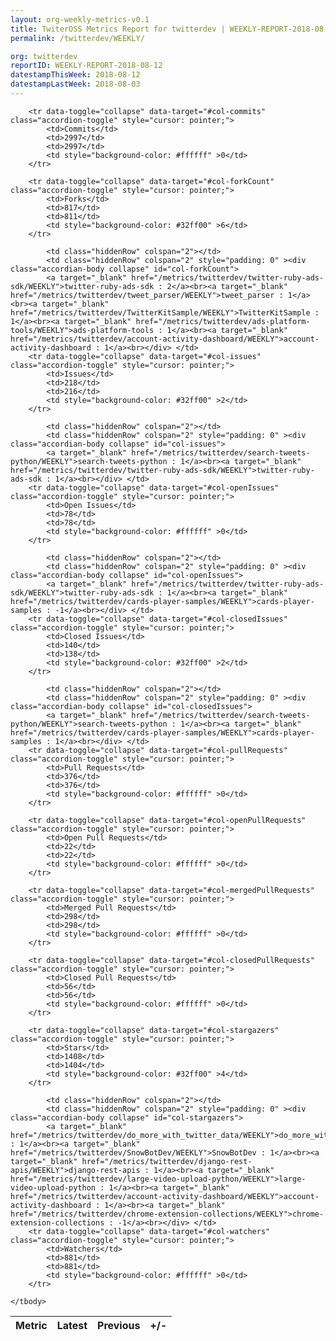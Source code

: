 ```yaml
---
layout: org-weekly-metrics-v0.1
title: TwiterOSS Metrics Report for twitterdev | WEEKLY-REPORT-2018-08-12
permalink: /twitterdev/WEEKLY/

org: twitterdev
reportID: WEEKLY-REPORT-2018-08-12
datestampThisWeek: 2018-08-12
datestampLastWeek: 2018-08-03
---
```



<table class="table table-condensed" style="border-collapse:collapse;">
    <thead>
    <tr>
        <th>Metric</th>
        <th>Latest</th>
        <th>Previous</th>
        <th>+/-</th>
    </tr>
    </thead>
    <tbody>

        <tr data-toggle="collapse" data-target="#col-commits" class="accordion-toggle" style="cursor: pointer;">
            <td>Commits</td>
            <td>2997</td>
            <td>2997</td>
            <td style="background-color: #ffffff" >0</td>
        </tr>
        
        <tr data-toggle="collapse" data-target="#col-forkCount" class="accordion-toggle" style="cursor: pointer;">
            <td>Forks</td>
            <td>817</td>
            <td>811</td>
            <td style="background-color: #32ff00" >6</td>
        </tr>
        
            <td class="hiddenRow" colspan="2"></td>
            <td class="hiddenRow" colspan="2" style="padding: 0" ><div class="accordian-body collapse" id="col-forkCount">
            <a target="_blank" href="/metrics/twitterdev/twitter-ruby-ads-sdk/WEEKLY">twitter-ruby-ads-sdk : 2</a><br><a target="_blank" href="/metrics/twitterdev/tweet_parser/WEEKLY">tweet_parser : 1</a><br><a target="_blank" href="/metrics/twitterdev/TwitterKitSample/WEEKLY">TwitterKitSample : 1</a><br><a target="_blank" href="/metrics/twitterdev/ads-platform-tools/WEEKLY">ads-platform-tools : 1</a><br><a target="_blank" href="/metrics/twitterdev/account-activity-dashboard/WEEKLY">account-activity-dashboard : 1</a><br></div> </td>
        <tr data-toggle="collapse" data-target="#col-issues" class="accordion-toggle" style="cursor: pointer;">
            <td>Issues</td>
            <td>218</td>
            <td>216</td>
            <td style="background-color: #32ff00" >2</td>
        </tr>
        
            <td class="hiddenRow" colspan="2"></td>
            <td class="hiddenRow" colspan="2" style="padding: 0" ><div class="accordian-body collapse" id="col-issues">
            <a target="_blank" href="/metrics/twitterdev/search-tweets-python/WEEKLY">search-tweets-python : 1</a><br><a target="_blank" href="/metrics/twitterdev/twitter-ruby-ads-sdk/WEEKLY">twitter-ruby-ads-sdk : 1</a><br></div> </td>
        <tr data-toggle="collapse" data-target="#col-openIssues" class="accordion-toggle" style="cursor: pointer;">
            <td>Open Issues</td>
            <td>78</td>
            <td>78</td>
            <td style="background-color: #ffffff" >0</td>
        </tr>
        
            <td class="hiddenRow" colspan="2"></td>
            <td class="hiddenRow" colspan="2" style="padding: 0" ><div class="accordian-body collapse" id="col-openIssues">
            <a target="_blank" href="/metrics/twitterdev/twitter-ruby-ads-sdk/WEEKLY">twitter-ruby-ads-sdk : 1</a><br><a target="_blank" href="/metrics/twitterdev/cards-player-samples/WEEKLY">cards-player-samples : -1</a><br></div> </td>
        <tr data-toggle="collapse" data-target="#col-closedIssues" class="accordion-toggle" style="cursor: pointer;">
            <td>Closed Issues</td>
            <td>140</td>
            <td>138</td>
            <td style="background-color: #32ff00" >2</td>
        </tr>
        
            <td class="hiddenRow" colspan="2"></td>
            <td class="hiddenRow" colspan="2" style="padding: 0" ><div class="accordian-body collapse" id="col-closedIssues">
            <a target="_blank" href="/metrics/twitterdev/search-tweets-python/WEEKLY">search-tweets-python : 1</a><br><a target="_blank" href="/metrics/twitterdev/cards-player-samples/WEEKLY">cards-player-samples : 1</a><br></div> </td>
        <tr data-toggle="collapse" data-target="#col-pullRequests" class="accordion-toggle" style="cursor: pointer;">
            <td>Pull Requests</td>
            <td>376</td>
            <td>376</td>
            <td style="background-color: #ffffff" >0</td>
        </tr>
        
        <tr data-toggle="collapse" data-target="#col-openPullRequests" class="accordion-toggle" style="cursor: pointer;">
            <td>Open Pull Requests</td>
            <td>22</td>
            <td>22</td>
            <td style="background-color: #ffffff" >0</td>
        </tr>
        
        <tr data-toggle="collapse" data-target="#col-mergedPullRequests" class="accordion-toggle" style="cursor: pointer;">
            <td>Merged Pull Requests</td>
            <td>298</td>
            <td>298</td>
            <td style="background-color: #ffffff" >0</td>
        </tr>
        
        <tr data-toggle="collapse" data-target="#col-closedPullRequests" class="accordion-toggle" style="cursor: pointer;">
            <td>Closed Pull Requests</td>
            <td>56</td>
            <td>56</td>
            <td style="background-color: #ffffff" >0</td>
        </tr>
        
        <tr data-toggle="collapse" data-target="#col-stargazers" class="accordion-toggle" style="cursor: pointer;">
            <td>Stars</td>
            <td>1408</td>
            <td>1404</td>
            <td style="background-color: #32ff00" >4</td>
        </tr>
        
            <td class="hiddenRow" colspan="2"></td>
            <td class="hiddenRow" colspan="2" style="padding: 0" ><div class="accordian-body collapse" id="col-stargazers">
            <a target="_blank" href="/metrics/twitterdev/do_more_with_twitter_data/WEEKLY">do_more_with_twitter_data : 1</a><br><a target="_blank" href="/metrics/twitterdev/SnowBotDev/WEEKLY">SnowBotDev : 1</a><br><a target="_blank" href="/metrics/twitterdev/django-rest-apis/WEEKLY">django-rest-apis : 1</a><br><a target="_blank" href="/metrics/twitterdev/large-video-upload-python/WEEKLY">large-video-upload-python : 1</a><br><a target="_blank" href="/metrics/twitterdev/account-activity-dashboard/WEEKLY">account-activity-dashboard : 1</a><br><a target="_blank" href="/metrics/twitterdev/chrome-extension-collections/WEEKLY">chrome-extension-collections : -1</a><br></div> </td>
        <tr data-toggle="collapse" data-target="#col-watchers" class="accordion-toggle" style="cursor: pointer;">
            <td>Watchers</td>
            <td>881</td>
            <td>881</td>
            <td style="background-color: #ffffff" >0</td>
        </tr>
        
    </tbody>
</table>
